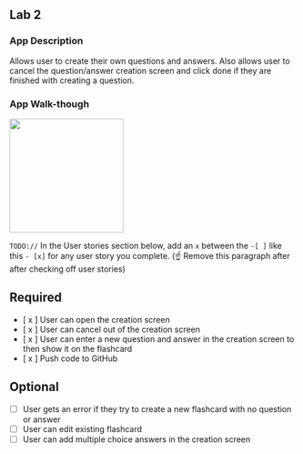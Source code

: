 
## Lab 2

### App Description
Allows user to create their own questions and answers. Also allows user to cancel the question/answer creation screen and click done if they are finished with creating a question.

### App Walk-though
<img src="http://g.recordit.co/C88DXZ2iOc.gif" width=200><br>

`TODO://` In the User stories section below, add an `x` between the `-[ ]` like this `- [x]` for any user story you complete. (☝️ Remove this paragraph after after checking off user stories)

## Required
- [ x ] User can open the creation screen
- [ x ] User can cancel out of the creation screen
- [ x ] User can enter a new question and answer in the creation screen to then show it on the flashcard
- [ x ] Push code to GitHub
## Optional
- [ ] User gets an error if they try to create a new flashcard with no question or answer
- [ ] User can edit existing flashcard
- [ ] User can add multiple choice answers in the creation screen
